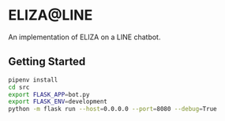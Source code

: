 # ELIZA@LINE
An implementation of ELIZA on a LINE chatbot.


## Getting Started
```bash
pipenv install
cd src
export FLASK_APP=bot.py
export FLASK_ENV=development
python -m flask run --host=0.0.0.0 --port=8080 --debug=True   
```